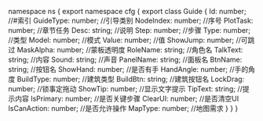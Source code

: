 namespace ns {
	export namespace cfg {
		export class Guide {
			Id: number;		//#索引
			GuideType: number;		//引导类别
			NodeIndex: number;		//序号
			PlotTask: number;		//章节任务
			Desc: string;		//说明
			Step: number;		//步骤
			Type: number;		//类型
			Model: number;		//模式
			Value: number;		//值
			ShowJump: number;		//可跳过
			MaskAlpha: number;		//蒙板透明度
			RoleName: string;		//角色名
			TalkText: string;		//内容
			Sound: string;		//声音
			PanelName: string;		//面板名
			BtnName: string;		//按钮名
			ShowHand: number;		//是否有手
			HandAngle: number;		//手的角度
			BuildType: number;		//建筑类型
			BuildBtn: string;		//建筑按钮名
			LockDrag: number;		//锁事定拖动
			ShowTip: number;		//显示文字提示
			TipText: string;		//提示内容
			IsPrimary: number;		//是否关键步骤
			ClearUI: number;		//是否清空UI
			IsCanAction: number;		//是否允许操作
			MapType: number;		//地图需求
		}
	}
}